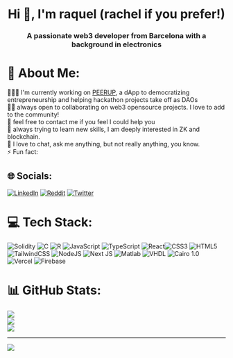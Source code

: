 <h1 align="center">Hi 👋, I'm raquel (rachel if you prefer!)</h1>
<h3 align="center">A passionate web3 developer from Barcelona with a background in electronics</h3>

# 💫 About Me:
 👩🏻‍💻 I'm currently working on [PEERUP]( https://github.com/PEERWORK ), a dApp to democratizing entrepreneurship and helping hackathon projects take off as DAOs<br> 👯‍♀️ always open to collaborating on web3 opensource projects. I love to add to the community!<br> 🤝 feel free to contact me if you feel I could help you<br> 🧠 always trying to learn new skills, I am deeply interested in ZK and blockchain. <br> 💬 I love to chat, ask me anything, but not really anything, you know. <br> ⚡️ Fun fact: 


## 🌐 Socials:
[![LinkedIn](https://img.shields.io/badge/LinkedIn-%230077B5.svg?logo=linkedin&logoColor=white)](https://linkedin.com/in/https://www.linkedin.com/in/raquel-carrasco-gonzalez/) [![Reddit](https://img.shields.io/badge/Reddit-%23FF4500.svg?logo=Reddit&logoColor=white)](https://reddit.com/user/raigal-r) [![Twitter](https://img.shields.io/badge/Twitter-%231DA1F2.svg?logo=Twitter&logoColor=white)](https://twitter.com/@rraigal_) 

# 💻 Tech Stack:
![Solidity](https://img.shields.io/badge/Solidity-%23363636.svg?style=for-the-badge&logo=solidity&logoColor=white) ![C](https://img.shields.io/badge/c-%2300599C.svg?style=for-the-badge&logo=c&logoColor=white) ![R](https://img.shields.io/badge/r-%23276DC3.svg?style=for-the-badge&logo=r&logoColor=white) ![JavaScript](https://img.shields.io/badge/javascript-%23323330.svg?style=for-the-badge&logo=javascript&logoColor=%23F7DF1E) ![TypeScript](https://img.shields.io/badge/typescript-%23007ACC.svg?style=for-the-badge&logo=typescript&logoColor=white) ![React](https://img.shields.io/badge/react-%2320232a.svg?style=for-the-badge&logo=react&logoColor=%2361DAFB)![CSS3](https://img.shields.io/badge/css3-%231572B6.svg?style=for-the-badge&logo=css3&logoColor=white) ![HTML5](https://img.shields.io/badge/html5-%23E34F26.svg?style=for-the-badge&logo=html5&logoColor=white)![TailwindCSS](https://img.shields.io/badge/tailwindcss-%2338B2AC.svg?style=for-the-badge&logo=tailwind-css&logoColor=white) ![NodeJS](https://img.shields.io/badge/node.js-6DA55F?style=for-the-badge&logo=node.js&logoColor=white) ![Next JS](https://img.shields.io/badge/Next-black?style=for-the-badge&logo=next.js&logoColor=white) ![Matlab](https://www.mathworks.com/matlabcentral/images/matlab-file-exchange.svg) ![VHDL](https://img.shields.io/badge/VHDL-blue) ![Cairo 1.0](https://img.shields.io/badge/Cairo-red)
![Vercel](https://img.shields.io/badge/vercel-%23000000.svg?style=for-the-badge&logo=vercel&logoColor=white) 
![Firebase](https://img.shields.io/badge/firebase-%23039BE5.svg?style=for-the-badge&logo=firebase) 

# 📊 GitHub Stats:
![](https://github-readme-streak-stats.herokuapp.com/?user=raigal-r&theme=dark&hide_border=false)<br/>
![](https://github-readme-stats.vercel.app/api?username=raigal-r&theme=dark&hide_border=false&include_all_commits=false&count_private=true)<br/>
![](https://github-readme-stats.vercel.app/api/top-langs/?username=raigal-r&theme=dark&hide_border=false&include_all_commits=false&count_private=true&layout=compact)

---
[![](https://visitcount.itsvg.in/api?id=raigal-r&icon=6&color=6)](https://visitcount.itsvg.in)

<!-- Proudly created with GPRM ( https://gprm.itsvg.in ) -->
